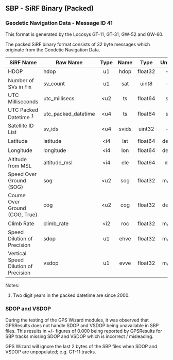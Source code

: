## SBP - SiRF Binary (Packed)

### Geodetic Navigation Data - Message ID 41

This format is generated by the Locosys GT-11, GT-31, GW-52 and GW-60. 

The packed SiRF binary format consists of 32 byte messages which originate from the Geodetic Navigation Data. 

| SiRF Name                            | Raw Name            | Type | Name  |  Type   | Units |     Resolution      |
| ------------------------------------ | ------------------- | :--: | :---: | :-----: | :---: | :-----------------: |
| HDOP                                 | hdop                |  u1  | hdop  | float32 |   -   | 2 x 10<sup>-1</sup> |
| Number of SVs in Fix                 | sv_count            |  u1  |  sat  |  uint8  |   -   |          -          |
| UTC Milliseconds                     | utc_millisecs       | <u2  |  ts   | float64 |   s   | 1 x 10<sup>-3</sup> |
| UTC Packed Datetime <sup>1</sup>     | utc_packed_datetime | <u4  |  ts   | float64 |   s   | 1 x 10<sup>-3</sup> |
| Satellite ID List                    | sv_ids              | <u4  | svids | uint32  |   -   |          -          |
| Latitude                             | latitude            | <i4  |  lat  | float64 |  deg  | 1 x 10<sup>-7</sup> |
| Longitude                            | longitude           | <i4  |  lon  | float64 |  deg  | 1 x 10<sup>-7</sup> |
| Altitude from MSL                    | altitude_msl        | <i4  |  ele  | float64 |   m   | 1 x 10<sup>-2</sup> |
| Speed Over Ground (SOG)              | sog                 | <u2  |  sog  | float32 |  m/s  | 1 x 10<sup>-2</sup> |
| Course Over Ground (COG, True)       | cog                 | <u2  |  cog  | float32 |  deg  | 1 x 10<sup>-2</sup> |
| Climb Rate                           | climb_rate          | <i2  |  roc  | float32 |  m/s  | 1 x 10<sup>-2</sup> |
| Speed Dilution of Precision          | sdop                |  u1  | ehve  | float32 |  m/s  | 1 x 10<sup>-2</sup> |
| Vertical Speed Dilution of Precision | vsdop               |  u1  | evve  | float32 |  m/s  | 1 x 10<sup>-2</sup> |

Notes:

1. Two digit years in the packed datetime are since 2000.



### SDOP and VSDOP

During the testing of the GPS Wizard modules, it was observed that GPSResults does not handle SDOP and VSDOP being unavailable in SBP files. This results in +/- figures of 0.000 being reported by GPSResults for SBP tracks missing SDOP and VSDOP which is incorrect / misleading.

GPS Wizard will ignore the last 2 bytes of the SBP files when SDOP and VSDOP are unpopulated; e.g. GT-11 tracks.
